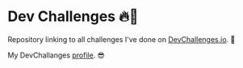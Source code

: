 # Dev Challenges 🔥🤘

Repository linking to all challenges I've done on [DevChallenges.io]. 🎉

My DevChallanges [profile]. 😎


[devchallenges.io]: https://devchallenges.io/
[profile]: https://devchallenges.io/profile/Sciv9zfRD8bScT40Ftot